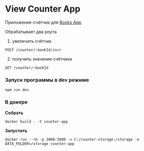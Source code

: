 # View Counter App

Приложение-счётчик для [Books App](https://github.com/tfomina/Books-App)

Обрабатывает два роута

1. увеличить счётчик

```
POST /counter/:bookId/incr
```

2. получить значение счётчика

```
GET /counter/:bookId
```

### Запуск программы в dev режиме

```
npm run dev
```

### В докере

**Собрать**

```
docker build . -t counter-app
```

**Запустить**

```
docker run --rm -p 3000:3000 -v C:/counter-storage:/storage -e DATA_FOLDER=/storage counter-app
```
